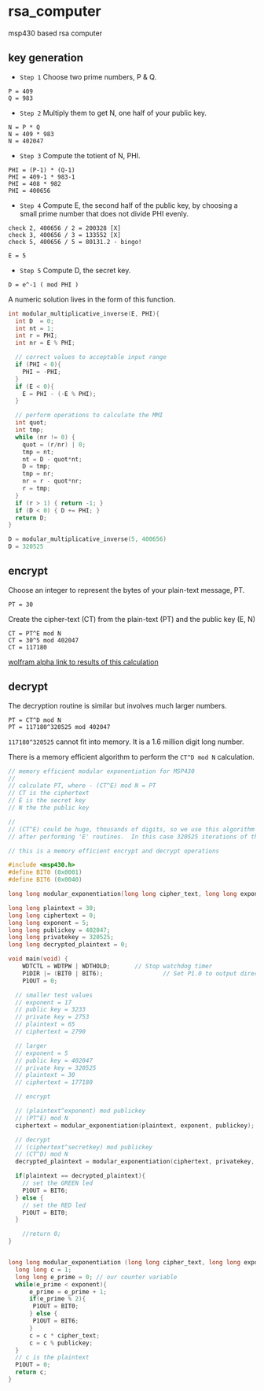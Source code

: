 # rsa_computer
msp430 based rsa computer

## key generation

* `Step 1` Choose two prime numbers, P & Q.

```
P = 409
Q = 983
```

* `Step 2` Multiply them to get N, one half of your public key.

```
N = P * Q
N = 409 * 983
N = 402047
```

* `Step 3` Compute the totient of N, PHI.

```
PHI = (P-1) * (Q-1)
PHI = 409-1 * 983-1
PHI = 408 * 982
PHI = 400656
```

* `Step 4` Compute E, the second half of the public key, by choosing a small prime number that does not divide PHI evenly.

```
check 2, 400656 / 2 = 200328 [X]
check 3, 400656 / 3 = 133552 [X]
check 5, 400656 / 5 = 80131.2 - bingo!

E = 5
```

* `Step 5` Compute D, the secret key.

```
D = e^-1 ( mod PHI )
```

A numeric solution lives in the form of this function.

```c++
int modular_multiplicative_inverse(E, PHI){
  int D  = 0;
  int nt = 1;
  int r = PHI;
  int nr = E % PHI;

  // correct values to acceptable input range
  if (PHI < 0){
    PHI = -PHI;
  }
  if (E < 0){
    E = PHI - (-E % PHI);
  }

  // perform operations to calculate the MMI
  int quot;
  int tmp;
  while (nr != 0) {
    quot = (r/nr) | 0;
    tmp = nt;  
    nt = D - quot*nt;  
    D = tmp;
    tmp = nr;  
    nr = r - quot*nr;  
    r = tmp;
  }
  if (r > 1) { return -1; }
  if (D < 0) { D += PHI; }
  return D;
}
```

```c++
D = modular_multiplicative_inverse(5, 400656)
D = 320525
```

## encrypt

Choose an integer to represent the bytes of your plain-text message, PT.

```
PT = 30
```

Create the cipher-text (CT) from the plain-text (PT) and the public key (E, N)

```
CT = PT^E mod N
CT = 30^5 mod 402047
CT = 117180
```
[wolfram alpha link to results of this calculation](http://www.wolframalpha.com/input/?i=30%5E5+mod+40247)

## decrypt

The decryption routine is similar but involves much larger numbers.

```
PT = CT^D mod N
PT = 117180^320525 mod 402047
```

`117180^320525` cannot fit into memory.  It is a 1.6 million digit long number.

There is a memory efficient algorithm to perform the `CT^D mod N` calculation.

```c++
// memory efficient modular exponentiation for MSP430
//
// calculate PT, where - (CT^E) mod N = PT
// CT is the ciphertext
// E is the secret key
// N the the public key

//
// (CT^E) could be huge, thousands of digits, so we use this algorithm to calculate the value of PT
// after performing 'E' routines.  In this case 320525 iterations of the while loop are performed.

// this is a memory efficient encrypt and decrypt operations

#include <msp430.h>				
#define BIT0 (0x0001)
#define BIT6 (0x0040)

long long modular_exponentiation(long long cipher_text, long long exponent, long long publickey);

long long plaintext = 30;
long long ciphertext = 0;
long long exponent = 5;
long long publickey = 402047;
long long privatekey = 320525;
long long decrypted_plaintext = 0;

void main(void) {
	WDTCTL = WDTPW | WDTHOLD;		// Stop watchdog timer
	P1DIR |= (BIT0 | BIT6);					// Set P1.0 to output direction
	P1OUT = 0;

  // smaller test values
  // exponent = 17
  // public key = 3233
  // private key = 2753
  // plaintext = 65
  // ciphertext = 2790

  // larger
  // exponent = 5
  // public key = 402047
  // private key = 320525
  // plaintext = 30
  // ciphertext = 177180

  // encrypt

  // (plaintext^exponent) mod publickey
  // (PT^E) mod N
  ciphertext = modular_exponentiation(plaintext, exponent, publickey);

  // decrypt
  // (ciphertext^secretkey) mod publickey
  // (CT^D) mod N
  decrypted_plaintext = modular_exponentiation(ciphertext, privatekey, publickey);

  if(plaintext == decrypted_plaintext){
    // set the GREEN led
    P1OUT = BIT6;
  } else {
    // set the RED led
    P1OUT = BIT0;
  }

	//return 0;
}


long long modular_exponentiation (long long cipher_text, long long exponent, long long publickey){
  long long c = 1;
  long long e_prime = 0; // our counter variable
  while(e_prime < exponent){
	  e_prime = e_prime + 1;
	  if(e_prime % 2){
	   P1OUT = BIT0;
	  } else {
	   P1OUT = BIT6;
	  }
	  c = c * cipher_text;
	  c = c % publickey;
  }
  // c is the plaintext
  P1OUT = 0;
  return c;
}
```
